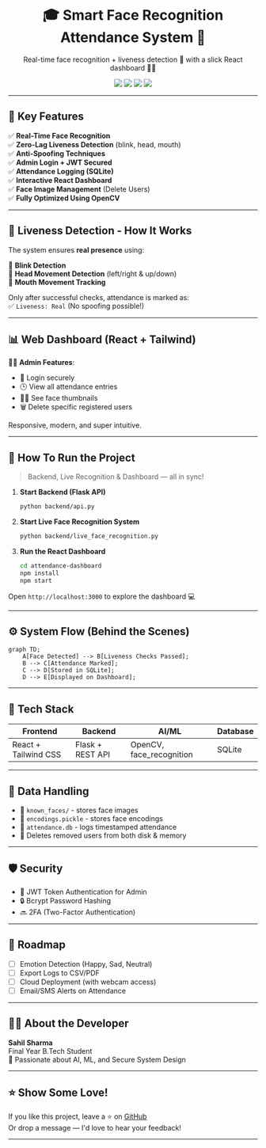 <h1 align="center">🎓 Smart Face Recognition Attendance System 🎥</h1>

<p align="center">
  Real-time face recognition + liveness detection 🔐 with a slick React dashboard 🧑‍💻  
</p>

<p align="center">
  <img src="https://img.shields.io/badge/AI-Powered-blue" />
  <img src="https://img.shields.io/badge/Real--Time-Zero%20Lag-green" />
  <img src="https://img.shields.io/badge/Liveness%20Detection-Enabled-brightgreen" />
  <img src="https://img.shields.io/badge/Secure-Admin%20Auth-orange" />
</p>

---

## 🚀 Key Features

✅ **Real-Time Face Recognition**  
✅ **Zero-Lag Liveness Detection** (blink, head, mouth)  
✅ **Anti-Spoofing Techniques**  
✅ **Admin Login + JWT Secured**  
✅ **Attendance Logging (SQLite)**  
✅ **Interactive React Dashboard**  
✅ **Face Image Management** (Delete Users)  
✅ **Fully Optimized Using OpenCV**  

---

## 🧠 Liveness Detection - How It Works

The system ensures **real presence** using:

🔹 **Blink Detection**  
🔹 **Head Movement Detection** (left/right & up/down)  
🔹 **Mouth Movement Tracking**

Only after successful checks, attendance is marked as:  
✅ `Liveness: Real` (No spoofing possible!)

---

## 📊 Web Dashboard (React + Tailwind)

👨‍💼 **Admin Features**:
- 🔐 Login securely
- 🕒 View all attendance entries
- 🧍‍♂️ See face thumbnails
- 🗑️ Delete specific registered users

Responsive, modern, and super intuitive.

---

## 📸 How To Run the Project

> Backend, Live Recognition & Dashboard — all in sync!

1. **Start Backend (Flask API)**  
   ```bash
   python backend/api.py
   ```

2. **Start Live Face Recognition System**  
   ```bash
   python backend/live_face_recognition.py
   ```

3. **Run the React Dashboard**  
   ```bash
   cd attendance-dashboard
   npm install
   npm start
   ```

Open `http://localhost:3000` to explore the dashboard 💻

---

## ⚙️ System Flow (Behind the Scenes)

```mermaid
graph TD;
    A[Face Detected] --> B[Liveness Checks Passed];
    B --> C[Attendance Marked];
    C --> D[Stored in SQLite];
    D --> E[Displayed on Dashboard];
```

---

## 🧩 Tech Stack

| Frontend        | Backend       | AI/ML           | Database |
|----------------|---------------|------------------|----------|
| React + Tailwind CSS | Flask + REST API | OpenCV, face_recognition | SQLite |

---

## 📁 Data Handling

- 📂 `known_faces/` - stores face images  
- 🧠 `encodings.pickle` - stores face encodings  
- 📄 `attendance.db` - logs timestamped attendance  
- 🧼 Deletes removed users from both disk & memory

---

## 🛡️ Security

- 🔐 JWT Token Authentication for Admin
- 🔒 Bcrypt Password Hashing
- 🔜 2FA (Two-Factor Authentication)

---

## 📌 Roadmap

- [ ] Emotion Detection (Happy, Sad, Neutral)
- [ ] Export Logs to CSV/PDF
- [ ] Cloud Deployment (with webcam access)
- [ ] Email/SMS Alerts on Attendance

---

## 👨‍🎓 About the Developer

**Sahil Sharma**  
Final Year B.Tech Student  
🎯 Passionate about AI, ML, and Secure System Design

---

## ⭐️ Show Some Love!

If you like this project, leave a ⭐ on [GitHub](#)  
Or drop a message — I'd love to hear your feedback!

---
